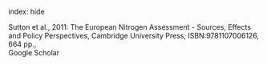 index: hide

<div class="Citation">

  <div class="Citation-body">
    <div class="Citation-text">Sutton et al., 2011: <span class="Article-bookTitle">The European Nitrogen Assessment - Sources, Effects and Policy Perspectives, Cambridge University Press, ISBN:9781107006126, 664 pp., </span></div>
    <div class="Citation-links">
      <div class="CitationLink" data-href="https://scholar.google.com/scholar?q=The+European+Nitrogen+Assessment+-+Sources%2C+Effects+and+Policy+Perspectives%2C+Cambridge+University+Press%2C+ISBN%3A9781107006126%2C+664+pp.">
        <div class="CitationLink-icon CitationLink-Scholar"></div>
        <div class="CitationLink-text">Google Scholar</div>
      </div>
    </div>
  </div>
</div>


<div class="Citation-copy">

</div>
